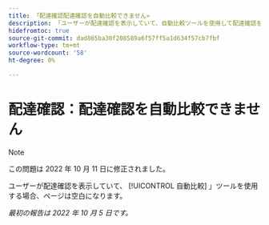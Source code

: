 ```yaml
---
title: 「配達確認配達確認を自動比較できません»
description: 「ユーザーが配達確認を表示していて、自動比較ツールを使用して配達確認を比較しようとすると、ページは空白になります。」
hidefromtoc: true
source-git-commit: dad865ba30f208589a6f57ff5a1d634f57cb7fbf
workflow-type: tm+mt
source-wordcount: '58'
ht-degree: 0%

---
```



# 配達確認：配達確認を自動比較できません

<!--This issue is on both the WF and WFP TOCs-->

>[!NOTE]
>
>この問題は 2022 年 10 月 11 日に修正されました。

ユーザーが配達確認を表示していて、 [!UICONTROL 自動比較] 」ツールを使用する場合、ページは空白になります。

_最初の報告は 2022 年 10 月 5 日です。_

